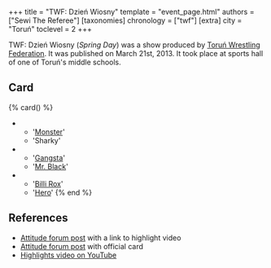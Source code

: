 +++
title = "TWF: Dzień Wiosny"
template = "event_page.html"
authors = ["Sewi The Referee"]
[taxonomies]
chronology = ["twf"]
[extra]
city = "Toruń"
toclevel = 2
+++

TWF: Dzień Wiosny (_Spring Day_) was a show produced by [Toruń Wrestling Federation](@/o/twf.md). It was published on March 21st, 2013. It took place at sports hall of one of Toruń's middle schools. 

## Card

{% card() %}
- - '[Monster](@/w/chris-hunter.md)'
  - 'Sharky'
- - '[Gangsta](@/w/jay-revolt.md)'
  - '[Mr. Black](@/w/mr-black.md)'
- - '[Billi Rox](@/w/corin-mear.md)'
  - '[Hero](@/w/pj-blake.md)'
{% end %}

## References

* [Attitude forum post](https://forum.wrestling.pl/topic/32429-highlights-pokaz-twf-210313-dzień-wiosny) with a link to highlight video
* [Attitude forum post](https://forum.wrestling.pl/topic/32436-pokaz-twf-czyli-dzień-wiosny-gimnazjum-nr-9-210313/#comment-314273) with official card
* [Highlights video on YouTube](https://www.youtube.com/watch?v=bTzrO21U5eQ)

  

